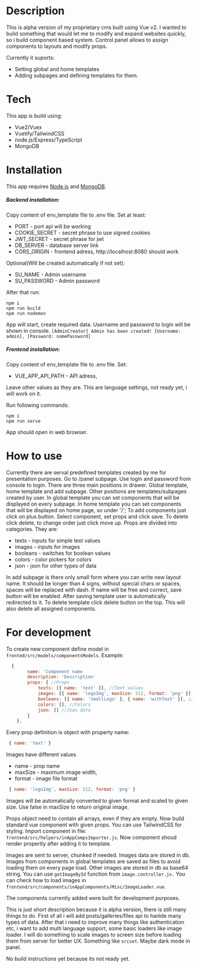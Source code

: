 # Description
This is alpha version of my proprietary cms built using Vue v2. 
I wanted to build something that would let me to modify and expand websites quickly, so i build component based system.
Control panel allows to assign components to layouts and modify props.

Currently it suports: 
- Setting global and home templates
- Adding subpages and defining templates for them.

# Tech

This app is build using:

- Vue2/Vuex
- Vuetify/TailwindCSS
- node.js/Express/TypeScript
- MongoDB

# Installation

This app requires [Node.js](https://nodejs.org/) and [MongoDB](https://www.mongodb.com/try/download/community).

##### Backend installation: 
Copy content of env_template file to .env file.
Set at least:
- PORT - port api will be working
- COOKIE_SECRET - secret phrase to use signed cookies
- JWT_SECRET - secret phrase for jwt 
- DB_SERVER - database server link
- CORS_ORIGIN - frontend adress, http://localhost:8080 should work

Optional(Will be created automatically if not set): 
- SU_NAME - Admin username
- SU_PASSWORD - Admin password

After that run:
```
npm i
npm run build
npm run nodemon
```

App will start, create required data. Username and password to login will be shown in console.
`[AdminCreator] Admin has been created! [Username: admin], [Password: somePassword]`

##### Frontend installation: 
Copy content of env_template file to .env file.
Set:
- VUE_APP_API_PATH - API adress, 

Leave other values as they are. This are language settings, not ready yet, i will work on it.

Run following commands:
```
npm i
npm run serve
```

App should open in web browser.

# How to use
Currently there are serval predefined templates created by me for presentation purposes.
Go to /panel subpage.
Use login and password from console to login.
There are three main positions in drawer. Global template, home template and add subpage.
Other positions are templates/subpages created by user.
In global template you can set components that will be displayed on every subpage.
In home template you can set components that will be displayed on home page, so under '/';
To add components just click on plus button. Select component, set props and click save. To delete click delete, to change order just click move up. Props are divided into categories. They are:

- texts - inputs for simple text values
- images - inputs for images
- booleans - switches for boolean values
- colors - color pickers for colors
- json - json for other types of data


In add subpage is there only small form where you can write new layout name. It should be longer than 4 signs, without special chars or spaces, spaces will be replaced with dash.
If name will be free and correct, save button will be enabled. After saving template user is automatically redirected to it.
To delete template click delete button on the top. This will also delete all assigned components. 

# For development
To create new component define model in `fronted/src/models/componentsModels`. Example:
```js
  {
        name: 'Component name
        description: 'Description'
        props: { //Props
            texts: [{ name: 'text' }], //Text values
            images: [{ name: 'logoImg', maxSize: 512, format: 'png' }], //Images
            booleans: [{ name: 'smallLogo' }, { name: 'withText' }], //Booleans
            colors: [], //Colors
            json: [] //Json data
        }
    },
```
Every prop definition is object with property name:
```js
 { name: 'text' }
```

Images have different values
- name - prop name
- maxSize - maximum image width, 
- format - image file format

```js
 { name: 'logoImg', maxSize: 512, format: 'png' }
```
Images will be automatically converted to given format and scaled to given size. Use false in maxSize to return original image.


Props object need to contain all arrays, even if they are empty. 
Now build standard vue component with given props. You can use TailwindCSS for styling.
Import component in file: `frontend/src/helpers/inAppCompsImporter.js`.
Now component shoud render propertly after adding it to template.

 Images are sent to server, chunked if needed. Images data are stored in db. Images from components in global templates are saved as files to avoid loading them on every page load. Other images are stored in db as base64 string. You can use `getImageById` function from `image.controller.js.` You can check how to load images in `frontend/src/components/inAppComponents/Misc/ImageLoader.vue`. 
 
 The components currently added were built for development purposes. 
 
This is just short description because it is alpha version, there is still many things to do.
First of all i will add posts/galleries/files api to hanlde many types of data.
After that i need to improve many things like authentication etc, i want to add multi language support, some basic loaders like image loader. I will do something to scale images to screen size before loading them from server for better UX. Something like `srcset`. Maybe dark mode in panel. 

No build instructions yet because its not ready yet. 



